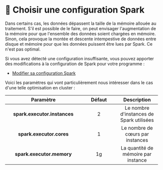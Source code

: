 # 🔧 Choisir une configuration Spark

Dans certains cas, les données dépassent la taille de la mémoire allouée au traitement. S'il est possible de le faire, on peut envisager l'augmentation de la mémoire pour que l'ensemble des données soient chargées en mémoire. Sinon, cela provoque la montée et descente intempestive de données entre disque et mémoire pour que les données puissent être lues par Spark. Ce n'est pas optimal.

Si vous avez détecté une configuration insuffisante, vous pouvez apporter des modifications à la configuration de Spark pour votre programme :

* [Modifier sa configuration Spark](../../r.md#configurer-spark-en-mode-local)

Voici les paramètres qui vont particulièrement nous intéresser dans le cas d'une telle optimisation en cluster :

<table><thead><tr><th width="236.33333333333331" align="center">Paramètre</th><th width="98" align="center">Défaut</th><th align="center">Description</th></tr></thead><tbody><tr><td align="center"><strong>spark.executor.instances</strong></td><td align="center">2</td><td align="center">Le nombre d'instances de Spark utilisées</td></tr><tr><td align="center"><strong>spark.executor.cores</strong></td><td align="center">1</td><td align="center">Le nombre de cœurs par instances</td></tr><tr><td align="center"><strong>spark.executor.memory</strong></td><td align="center">1g</td><td align="center">La quantité de mémoire par instance</td></tr></tbody></table>

